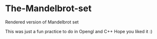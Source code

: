 # The-Mandelbrot-set
Rendered version of Mandelbrot set

This was just a fun practice to do in Opengl and C++ 
Hope you liked it :)
